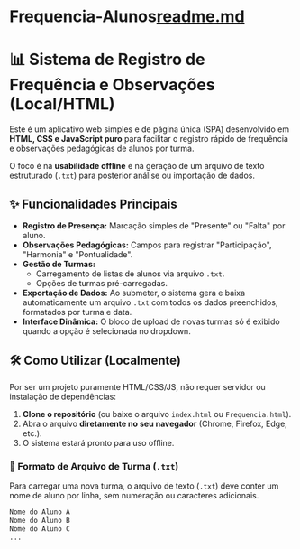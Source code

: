 # Frequencia-Alunos[readme.md](https://github.com/user-attachments/files/22742768/readme.md)
# 📊 Sistema de Registro de Frequência e Observações (Local/HTML)

Este é um aplicativo web simples e de página única (SPA) desenvolvido em **HTML, CSS e JavaScript puro** para facilitar o registro rápido de frequência e observações pedagógicas de alunos por turma.

O foco é na **usabilidade offline** e na geração de um arquivo de texto estruturado (`.txt`) para posterior análise ou importação de dados.

## ✨ Funcionalidades Principais

* **Registro de Presença:** Marcação simples de "Presente" ou "Falta" por aluno.
* **Observações Pedagógicas:** Campos para registrar "Participação", "Harmonia" e "Pontualidade".
* **Gestão de Turmas:**
    * Carregamento de listas de alunos via arquivo `.txt`.
    * Opções de turmas pré-carregadas.
* **Exportação de Dados:** Ao submeter, o sistema gera e baixa automaticamente um arquivo `.txt` com todos os dados preenchidos, formatados por turma e data.
* **Interface Dinâmica:** O bloco de upload de novas turmas só é exibido quando a opção é selecionada no dropdown.

## 🛠️ Como Utilizar (Localmente)

Por ser um projeto puramente HTML/CSS/JS, não requer servidor ou instalação de dependências:

1.  **Clone o repositório** (ou baixe o arquivo `index.html` ou `Frequencia.html`).
2.  Abra o arquivo **diretamente no seu navegador** (Chrome, Firefox, Edge, etc.).
3.  O sistema estará pronto para uso offline.

### 📝 Formato de Arquivo de Turma (`.txt`)

Para carregar uma nova turma, o arquivo de texto (`.txt`) deve conter um nome de aluno por linha, sem numeração ou caracteres adicionais.

```txt
Nome do Aluno A
Nome do Aluno B
Nome do Aluno C
...

